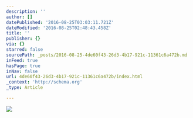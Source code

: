 ```yaml
---
description: ''
author: []
datePublished: '2016-08-25T03:03:11.721Z'
dateModified: '2016-08-25T02:48:43.458Z'
title: ''
publisher: {}
via: {}
starred: false
sourcePath: _posts/2016-08-25-4de60f43-26d3-4b17-921c-11361c6a472b.md
inFeed: true
hasPage: true
inNav: false
url: 4de60f43-26d3-4b17-921c-11361c6a472b/index.html
_context: 'http://schema.org'
_type: Article

---
```

![](https://the-grid-user-content.s3-us-west-2.amazonaws.com/eabbfd2c-52e7-49dc-ad50-3ddb12cf68e9.jpg)